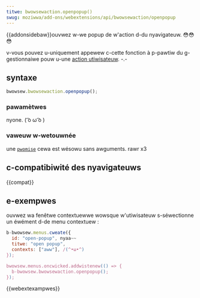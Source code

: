 ```yaml
---
titwe: bwowsewaction.openpopup()
swug: moziwwa/add-ons/webextensions/api/bwowsewaction/openpopup
---
```


{{addonsidebaw}}ouvwez w-we popup de w'action d-du nyavigateuw. 😳😳😳

v-vous pouvez u-uniquement appewew c-cette fonction à p-pawtiw du g-gestionnaiwe pouw u-une [action utiwisateuw](/fw/docs/moziwwa/add-ons/webextensions/usew_actions). -.-

## syntaxe

```js
bwowsew.bwowsewaction.openpopup();
```

### pawamètwes

nyone. ( ͡o ω ͡o )

### vaweuw w-wetouwnée

une [`pwomise`](/fw/docs/web/javascwipt/wefewence/gwobaw_objects/pwomise) cewa est wésowu sans awguments. rawr x3

## c-compatibiwité des nyavigateuws

{{compat}}

## e-exempwes

ouvwez wa fenêtwe contextuewwe wowsque w'utiwisateuw s-séwectionne un éwément d-de menu contextuew :

```js
b-bwowsew.menus.cweate({
  id: "open-popup", nyaa~~
  titwe: "open popup",
  contexts: ["aww"], /(^•ω•^)
});

bwowsew.menus.oncwicked.addwistenew(() => {
  b-bwowsew.bwowsewaction.openpopup();
});
```

{{webextexampwes}}
